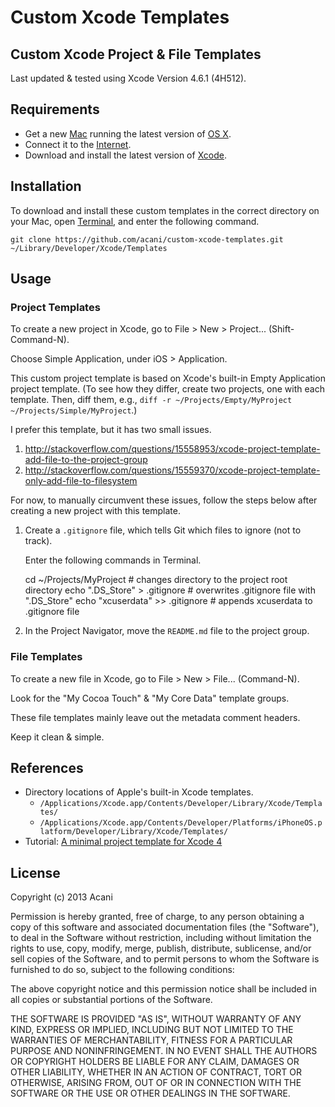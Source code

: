 # Custom Xcode Templates

## Custom Xcode Project & File Templates

Last updated & tested using Xcode Version 4.6.1 (4H512).


## Requirements

* Get a new [Mac][1] running the latest version of [OS X][2].
* Connect it to the [Internet][3].
* Download and install the latest version of [Xcode][4].


## Installation

To download and install these custom templates in the correct directory on your Mac, open [Terminal][5], and enter the following command.

    git clone https://github.com/acani/custom-xcode-templates.git ~/Library/Developer/Xcode/Templates


## Usage

### Project Templates

To create a new project in Xcode, go to File > New > Project... (Shift-Command-N).

Choose Simple Application, under iOS > Application.

This custom project template is based on Xcode's built-in Empty Application project template. (To see how they differ, create two projects, one with each template. Then, diff them, e.g., `diff -r ~/Projects/Empty/MyProject ~/Projects/Simple/MyProject`.)

I prefer this template, but it has two small issues.

1. http://stackoverflow.com/questions/15558953/xcode-project-template-add-file-to-the-project-group
2. http://stackoverflow.com/questions/15559370/xcode-project-template-only-add-file-to-filesystem  

For now, to manually circumvent these issues, follow the steps below after creating a new project with this template.

1. Create a `.gitignore` file, which tells Git which files to ignore (not to track).

   Enter the following commands in Terminal.

      cd ~/Projects/MyProject            # changes directory to the project root directory
      echo ".DS_Store"  >  .gitignore    # overwrites .gitignore file with ".DS_Store"
      echo "xcuserdata" >> .gitignore    # appends xcuserdata to .gitignore file

2. In the Project Navigator, move the `README.md` file to the project group.


### File Templates

To create a new file in Xcode, go to File > New > File... (Command-N).

Look for the "My Cocoa Touch" & "My Core Data" template groups.

These file templates mainly leave out the metadata comment headers.

Keep it clean & simple.


## References

* Directory locations of Apple's built-in Xcode templates.
   * `/Applications/Xcode.app/Contents/Developer/Library/Xcode/Templates/`
   * `/Applications/Xcode.app/Contents/Developer/Platforms/iPhoneOS.platform/Developer/Library/Xcode/Templates/`
* Tutorial: [A minimal project template for Xcode 4][6]


## License

Copyright (c) 2013 Acani

Permission is hereby granted, free of charge, to any person obtaining
a copy of this software and associated documentation files (the
"Software"), to deal in the Software without restriction, including
without limitation the rights to use, copy, modify, merge, publish,
distribute, sublicense, and/or sell copies of the Software, and to
permit persons to whom the Software is furnished to do so, subject to
the following conditions:

The above copyright notice and this permission notice shall be
included in all copies or substantial portions of the Software.

THE SOFTWARE IS PROVIDED "AS IS", WITHOUT WARRANTY OF ANY KIND,
EXPRESS OR IMPLIED, INCLUDING BUT NOT LIMITED TO THE WARRANTIES OF
MERCHANTABILITY, FITNESS FOR A PARTICULAR PURPOSE AND
NONINFRINGEMENT. IN NO EVENT SHALL THE AUTHORS OR COPYRIGHT HOLDERS BE
LIABLE FOR ANY CLAIM, DAMAGES OR OTHER LIABILITY, WHETHER IN AN ACTION
OF CONTRACT, TORT OR OTHERWISE, ARISING FROM, OUT OF OR IN CONNECTION
WITH THE SOFTWARE OR THE USE OR OTHER DEALINGS IN THE SOFTWARE.


[1]: http://www.apple.com/mac/
[2]: http://www.apple.com/osx/
[3]: http://en.wikipedia.org/wiki/Internet
[4]: http://developer.apple.com/xcode/
[5]: http://en.wikipedia.org/wiki/Terminal_(OS_X)
[6]: http://blog.boreal-kiss.net/2011/03/11/a-minimal-project-template-for-xcode-4/#comment-1422
